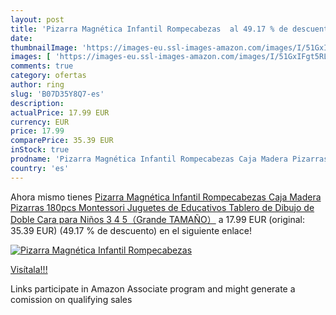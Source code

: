 ```yaml
---
layout: post
title: 'Pizarra Magnética Infantil Rompecabezas  al 49.17 % de descuento'
date: 
thumbnailImage: 'https://images-eu.ssl-images-amazon.com/images/I/51GxIFgt5RL._SL200_.jpg'
images: [ 'https://images-eu.ssl-images-amazon.com/images/I/51GxIFgt5RL._SL200_.jpg' ]
comments: true
category: ofertas
author: ring
slug: 'B07D35Y8Q7-es'
description:
actualPrice: 17.99 EUR
currency: EUR
price: 17.99
comparePrice: 35.39 EUR
inStock: true
prodname: 'Pizarra Magnética Infantil Rompecabezas Caja Madera Pizarras 180pcs Montessori Juguetes de Educativos Tablero de Dibujo de Doble Cara para Niños 3 4 5（Grande TAMAÑO）'
country: 'es'
---
```


Ahora mismo tienes [Pizarra Magnética Infantil Rompecabezas Caja Madera Pizarras 180pcs Montessori Juguetes de Educativos Tablero de Dibujo de Doble Cara para Niños 3 4 5（Grande TAMAÑO）](https://www.amazon.es/dp/B07D35Y8Q7/?tag=tolees-21) a 17.99 EUR (original: 35.39 EUR) (49.17 %  de descuento) en el siguiente enlace!

[![Pizarra Magnética Infantil Rompecabezas ](https://images-eu.ssl-images-amazon.com/images/I/51GxIFgt5RL._SL200_.jpg)](https://www.amazon.es/dp/B07D35Y8Q7/?tag=tolees-21)

[Visítala!!!](https://www.amazon.es/dp/B07D35Y8Q7/?tag=tolees-21)

Links participate in Amazon Associate program and might generate a comission on qualifying sales
